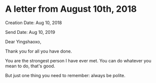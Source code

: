 # A letter from August 10th, 2018

Creation Date: Aug 10, 2018

Send Date: Aug 10, 2019



Dear Yingshaoxo,

Thank you for all you have done.

You are the strongest person I have ever met. You can do whatever you mean to do, that's good.

But just one thing you need to remember: always be polite.
